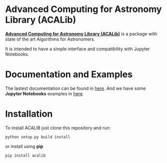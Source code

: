 # Advanced Computing for Astronomy Library (ACALib)
[**Advanced Computing for Astronomy Library (ACALib)**](http://acalib.readthedocs.io/) is a package with state of the art Algorithms for Astronomers. 
 
It is intended to have a simple interface and compatibility with Jupyter Notebooks.

# Documentation and Examples
The lastest documentation can be found in [here](http://acalib.readthedocs.io/). And we have some **Jupyter Notebooks** examples in [here](https://github.com/ChileanVirtualObservatory/notebooks).

# Installation

To install ACALIB just clone this repository and run:
```
python setup.py build install
```
or install using **pip**
```
pip install acalib
```



